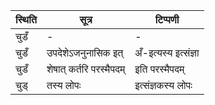 | स्थिति | सूत्र | टिप्पणी |
| ----- | ------- | ------ |
| चुडँ | - | - |
| चुडँ | उपदेशेऽजनुनासिक इत् | अँ-इत्यस्य इत्संज्ञा |
| चुडँ | शेषात् कर्तरि परस्मैपदम् | इति परस्मैपदम् |
| चुड् | तस्य लोपः | इत्संज्ञकस्य लोपः |
